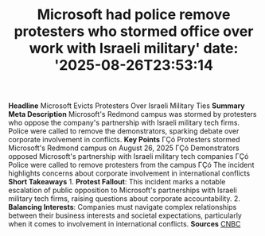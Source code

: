 ﻿---
title: "Microsoft had police remove protesters who stormed office over work with Israeli military'
date: '2025-08-26T23:53:14"
category: "Markets"
summary: ""
slug: "microsoft had police remove protesters who stormed office ov"
source_urls:
  - "https://www.cnbc.com/2025/08/26/microsoft-removed-protesters-who-stormed-office-israel-military-work.html"
seo:
  title: "Microsoft had police remove protesters who stormed office over work with Israeli military | Hash n Hedge'
  description: '"
  keywords: ["news", "markets", "brief"]
---
**Headline** Microsoft Evicts Protesters Over Israeli Military Ties  **Summary Meta Description** Microsoft's Redmond campus was stormed by protesters who oppose the company's partnership with Israeli military tech firms. Police were called to remove the demonstrators, sparking debate over corporate involvement in conflicts.  **Key Points**  ΓÇó Protesters stormed Microsoft's Redmond campus on August 26, 2025 ΓÇó Demonstrators opposed Microsoft's partnership with Israeli military tech companies ΓÇó Police were called to remove protesters from the campus ΓÇó The incident highlights concerns about corporate involvement in international conflicts  **Short Takeaways**  1. **Protest Fallout**: This incident marks a notable escalation of public opposition to Microsoft's partnerships with Israeli military tech firms, raising questions about corporate accountability. 2. **Balancing Interests**: Companies must navigate complex relationships between their business interests and societal expectations, particularly when it comes to involvement in international conflicts.  **Sources** [CNBC](https://www.cnbc.com/2025/08/26/microsoft-removed-protesters-who-stormed-office-israel-military-work.html) 
